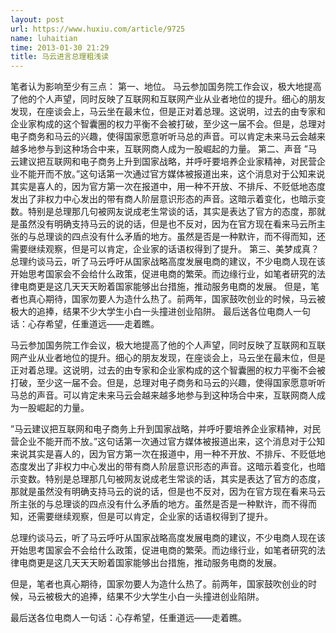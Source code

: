 ```yaml
---
layout: post
url: https://www.huxiu.com/article/9725
name: luhaitian
time: 2013-01-30 21:29
title: 马云进言总理粗浅读
---
```

笔者认为影响至少有三点： 第一、地位。 马云参加国务院工作会议，极大地提高了他的个人声望，同时反映了互联网和互联网产业从业者地位的提升。细心的朋友发现，在座谈会上，马云坐在最末位，但是正对着总理。这说明，过去的由专家和企业家构成的这个智囊圈的权力平衡不会被打破，至少这一届不会。但是，总理对电子商务和马云的兴趣，使得国家愿意听听马总的声音。可以肯定未来马云会越来越多地参与到这种场合中来，互联网商人成为一股崛起的力量。 第二、声音 ”马云建议把互联网和电子商务上升到国家战略，并呼吁要培养企业家精神，对民营企业不能开而不放。”这句话第一次通过官方媒体被报道出来，这个消息对于公知来说其实是喜人的，因为官方第一次在报道中，用一种不开放、不排斥、不贬低地态度发出了非权力中心发出的带有商人阶层意识形态的声音。这暗示着变化，也暗示变数。特别是总理那几句被网友说成老生常谈的话，其实是表达了官方的态度，那就是虽然没有明确支持马云的说的话，但是也不反对，因为在官方现在看来马云所主张的与总理谈的四点没有什么矛盾的地方。虽然是否是一种默许，而不得而知，还需要继续观察，但是可以肯定，企业家的话语权得到了提升。 第三、美梦成真？ 总理约谈马云，听了马云呼吁从国家战略高度发展电商的建议，不少电商人现在该开始思考国家会不会给什么政策，促进电商的繁荣。而边缘行业，如笔者研究的法律电商更是这几天天天盼着国家能够出台措施，推动服务电商的发展。 但是，笔者也真心期待，国家勿要人为造什么热了。前两年，国家鼓吹创业的时候，马云被极大的追捧，结果不少大学生小白一头撞进创业陷阱。 最后送各位电商人一句话：心存希望，任重道远——走着瞧。

马云参加国务院工作会议，极大地提高了他的个人声望，同时反映了互联网和互联网产业从业者地位的提升。细心的朋友发现，在座谈会上，马云坐在最末位，但是正对着总理。这说明，过去的由专家和企业家构成的这个智囊圈的权力平衡不会被打破，至少这一届不会。但是，总理对电子商务和马云的兴趣，使得国家愿意听听马总的声音。可以肯定未来马云会越来越多地参与到这种场合中来，互联网商人成为一股崛起的力量。

”马云建议把互联网和电子商务上升到国家战略，并呼吁要培养企业家精神，对民营企业不能开而不放。”这句话第一次通过官方媒体被报道出来，这个消息对于公知来说其实是喜人的，因为官方第一次在报道中，用一种不开放、不排斥、不贬低地态度发出了非权力中心发出的带有商人阶层意识形态的声音。这暗示着变化，也暗示变数。特别是总理那几句被网友说成老生常谈的话，其实是表达了官方的态度，那就是虽然没有明确支持马云的说的话，但是也不反对，因为在官方现在看来马云所主张的与总理谈的四点没有什么矛盾的地方。虽然是否是一种默许，而不得而知，还需要继续观察，但是可以肯定，企业家的话语权得到了提升。

总理约谈马云，听了马云呼吁从国家战略高度发展电商的建议，不少电商人现在该开始思考国家会不会给什么政策，促进电商的繁荣。而边缘行业，如笔者研究的法律电商更是这几天天天盼着国家能够出台措施，推动服务电商的发展。

但是，笔者也真心期待，国家勿要人为造什么热了。前两年，国家鼓吹创业的时候，马云被极大的追捧，结果不少大学生小白一头撞进创业陷阱。

最后送各位电商人一句话：心存希望，任重道远——走着瞧。

